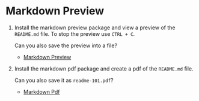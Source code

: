 # Markdown Preview

1. Install the markdown preview package and view a preview of the `README.md` file. To stop the preview use `CTRL + C`.

    Can you also save the preview into a file?

    - [Markdown Preview](https://www.npmjs.com/package/markdown-preview)

2. Install the markdown pdf package and create a pdf of the `README.md` file.

    Can you also save it as `readme-101.pdf`?

    - [Markdown Pdf](https://www.npmjs.com/package/markdown-pdf)
    
